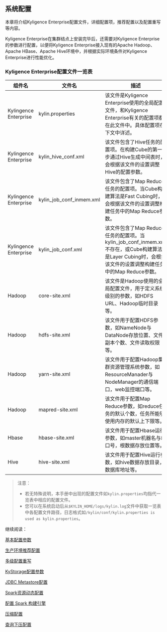 ## 系统配置

本章将介绍Kyligence Enterprise配置文件，详细配置项，推荐配置以及配置重写等内容。

Kyligence Enterprise在集群结点上安装完毕后，还需要对Kyligence Enterprise的参数进行配置，以便将Kyligence Enterprise接入现有的Apache Hadoop、Apache HBase、Apache Hive环境中，并根据实际环境条件对Kyligence Enterprise进行性能优化。

### Kyligence Enterprise配置文件一览表

|组件名|文件名|描述|
|---|---|---|
|Kylingence Enterprise|kylin.properties|该文件是Kyligence Enterprise使用的全局配置文件，和Kyligence Enterprise有关的配置项都在此文件中。具体配置项在下文中详述。|
|Kylingence Enterprise|kylin\_hive\_conf.xml|该文件包含了Hive任务的配置项。在构建Cube的第一步通过Hive生成中间表时，会根据该文件的设置调整Hive的配置参数。|
|Kylingence Enterprise|kylin\_job\_conf\_inmem.xml|该文件包含了Map Reduce任务的配置项。当Cube构建算法是Fast Cubing时，会根据该文件的设置调整构建任务中的Map Reduce参数。|
|Kylingence Enterprise|kylin\_job\_conf.xml|该文件包含了Map Reduce任务的配置项。当kylin\_job\_conf\_inmem.xml不存在，或Cube构建算法是Layer Cubing时，会根据该文件的设置调整构建任务中的Map Reduce参数。|
|Hadoop|core-site.xml|该文件是Hadoop使用的全局配置文件，用于定义系统级别的参数，如HDFS URL、Hadoop临时目录等。|
|Hadoop|hdfs-site.xml|该文件用于配置HDFS参数，如NameNode与DataNode存放位置、文件副本个数、文件读取权限等。|
|Hadoop|yarn-site.xml|该文件用于配置Hadoop集群资源管理系统参数，如ResourceManader与NodeManager的通信端口，web监控端口等。|
|Hadoop|mapred-site.xml|该文件用于配置Map Reduce参数，如reduce任务的默认个数，任务所能够使用内存的默认上下限等。|
|Hbase|hbase-site.xml|该文件用于配置Hbase运行参数，如master机器名与端口号，根数据存放位置等。|
|Hive|hive-site.xml|该文件用于配置Hive运行参数，如hive数据存放目录，数据库地址等。|

>注意：
>+ 若无特殊说明，本手册中出现的配置文件如`kylin.properties`均指代一览表中相应的配置文件。
>+ 您可以在系统启动后从`$KYLIN_HOME/logs/kylin.log`文件中获取一览表中各配置文件路径，日志格式如`/kylin/conf/kylin.properties is used as kylin.properties`。



继续阅读：

[基本配置参数](basic_settings.cn.md)

[生产环境推荐配置](recommend_settings.cn.md)

[多级配置重写](config_override.cn.md)

[KyStorage配置参数](kystorage_settings.cn.md)

[JDBC Metastore配置](metadata_jdbc.cn.md)

[Spark资源动态配置](spark_dynamic_allocation.cn.md)

[配置 Spark 构建引擎](spark_engine_conf.cn.md)

[压缩配置](compression_settings.cn.md)

[查询下压配置](pushdown/README.md)